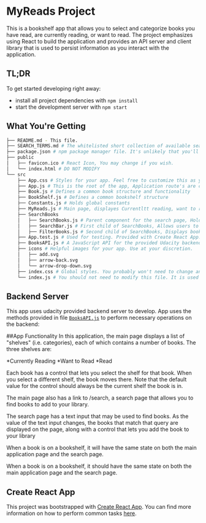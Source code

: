 # MyReads Project

This is a bookshelf app that allows you to select and categorize books you have read, are currently reading, or want to read. The project emphasizes using React to build the application and provides an API server and client library that is used to persist information as you interact with the application.


## TL;DR

To get started developing right away:

* install all project dependencies with `npm install`
* start the development server with `npm start`

## What You're Getting
```bash
├── README.md - This file.
├── SEARCH_TERMS.md # The whitelisted short collection of available search terms for you to use with your app.
├── package.json # npm package manager file. It's unlikely that you'll need to modify this.
├── public
│   ├── favicon.ico # React Icon, You may change if you wish.
│   └── index.html # DO NOT MODIFY
└── src
    ├── App.css # Styles for your app. Feel free to customize this as you desire.
    ├── App.js # This is the root of the app, Application route's are configured here
   	├── Book.js # Defines a common book structure and functionality
    ├── BookShelf.js # Defines a common bookshelf structure
    ├── Constants.js # Holds global constants
    ├── MyReads.js # Main page, displayes Currentltt reading, want to read, read bookshelves
    ├── SearchBooks
    │	├── SearchBooks.js # Parent component for the search page, Holds state that is shared by child components.
    │	├── SearchBar.js # First child of SearchBooks, Allows users to enter search text(query)
    │	├── FilterBooks.js # Second child of SearchBooks, Displays books based on user entered search Text in searchBar
    ├── App.test.js # Used for testing. Provided with Create React App. Testing is encouraged, but not required.
    ├── BooksAPI.js # A JavaScript API for the provided Udacity backend. Instructions for the methods are below.
    ├── icons # Helpful images for your app. Use at your discretion.
    │   ├── add.svg
    │   ├── arrow-back.svg
    │   └── arrow-drop-down.svg
    ├── index.css # Global styles. You probably won't need to change anything here.
    └── index.js # You should not need to modify this file. It is used for DOM rendering only.
```


## Backend Server

This app uses udacity provided backend server to develop. App uses the methods provided in file [`BooksAPI.js`](src/BooksAPI.js) to perform necessary operations on the backend:

##App Functionality
In this application, the main page displays a list of "shelves" (i.e. categories), each of which contains a number of books. The three shelves are:

  *Currently Reading
  *Want to Read
  *Read

Each book has a control that lets you select the shelf for that book. When you select a different shelf, the book moves there. Note that the default value for the control should always be the current shelf the book is in.

The main page also has a link to /search, a search page that allows you to find books to add to your library.

The search page has a text input that may be used to find books. As the value of the text input changes, the books that match that query are displayed on the page, along with a control that lets you add the book to your library

When a book is on a bookshelf, it will have the same state on both the main application page and the search page.

When a book is on a bookshelf, it should have the same state on both the main application page and the search page.

## Create React App

This project was bootstrapped with [Create React App](https://github.com/facebookincubator/create-react-app). You can find more information on how to perform common tasks [here](https://github.com/facebookincubator/create-react-app/blob/master/packages/react-scripts/template/README.md).
